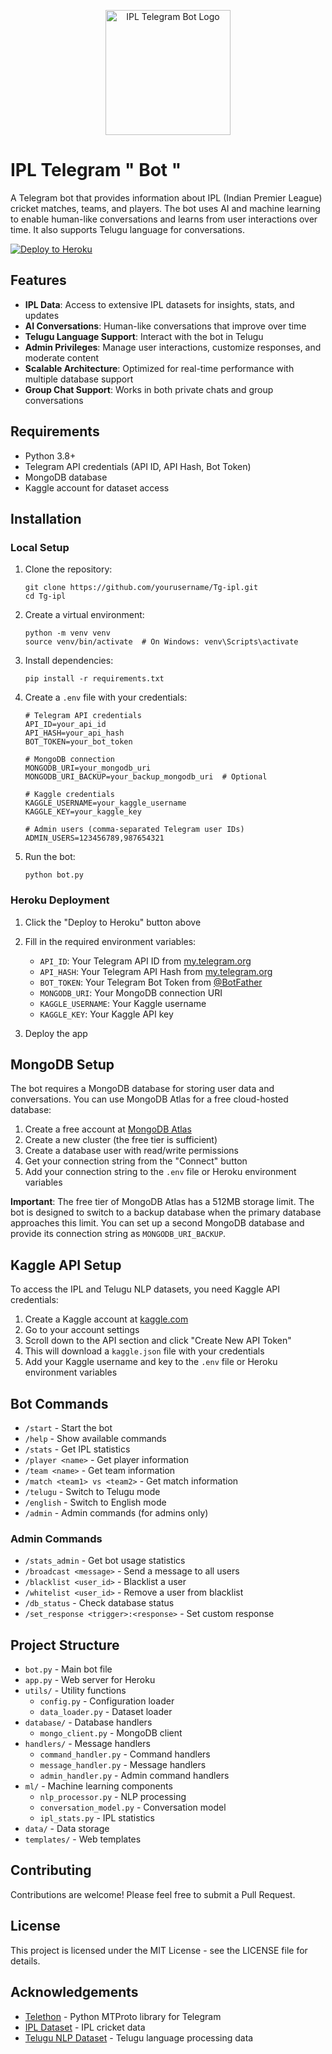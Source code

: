 <p align="center">
  <img src="https://github.com/manojsai7/Tg-ipl/blob/main/assets/logo.png" alt="IPL Telegram Bot Logo" width="200">
</p>

# IPL Telegram " Bot "

A Telegram bot that provides information about IPL (Indian Premier League) cricket matches, teams, and players. The bot uses AI and machine learning to enable human-like conversations and learns from user interactions over time. It also supports Telugu language for conversations.

[![Deploy to Heroku](https://www.herokucdn.com/deploy/button.svg)](https://heroku.com/deploy)

## Features

- **IPL Data**: Access to extensive IPL datasets for insights, stats, and updates
- **AI Conversations**: Human-like conversations that improve over time
- **Telugu Language Support**: Interact with the bot in Telugu
- **Admin Privileges**: Manage user interactions, customize responses, and moderate content
- **Scalable Architecture**: Optimized for real-time performance with multiple database support
- **Group Chat Support**: Works in both private chats and group conversations

## Requirements

- Python 3.8+
- Telegram API credentials (API ID, API Hash, Bot Token)
- MongoDB database
- Kaggle account for dataset access

## Installation

### Local Setup

1. Clone the repository:
   ```
   git clone https://github.com/yourusername/Tg-ipl.git
   cd Tg-ipl
   ```

2. Create a virtual environment:
   ```
   python -m venv venv
   source venv/bin/activate  # On Windows: venv\Scripts\activate
   ```

3. Install dependencies:
   ```
   pip install -r requirements.txt
   ```

4. Create a `.env` file with your credentials:
   ```
   # Telegram API credentials
   API_ID=your_api_id
   API_HASH=your_api_hash
   BOT_TOKEN=your_bot_token

   # MongoDB connection
   MONGODB_URI=your_mongodb_uri
   MONGODB_URI_BACKUP=your_backup_mongodb_uri  # Optional

   # Kaggle credentials
   KAGGLE_USERNAME=your_kaggle_username
   KAGGLE_KEY=your_kaggle_key

   # Admin users (comma-separated Telegram user IDs)
   ADMIN_USERS=123456789,987654321
   ```

5. Run the bot:
   ```
   python bot.py
   ```

### Heroku Deployment

1. Click the "Deploy to Heroku" button above
2. Fill in the required environment variables:
   - `API_ID`: Your Telegram API ID from [my.telegram.org](https://my.telegram.org)
   - `API_HASH`: Your Telegram API Hash from [my.telegram.org](https://my.telegram.org)
   - `BOT_TOKEN`: Your Telegram Bot Token from [@BotFather](https://t.me/BotFather)
   - `MONGODB_URI`: Your MongoDB connection URI
   - `KAGGLE_USERNAME`: Your Kaggle username
   - `KAGGLE_KEY`: Your Kaggle API key

3. Deploy the app

## MongoDB Setup

The bot requires a MongoDB database for storing user data and conversations. You can use MongoDB Atlas for a free cloud-hosted database:

1. Create a free account at [MongoDB Atlas](https://www.mongodb.com/cloud/atlas)
2. Create a new cluster (the free tier is sufficient)
3. Create a database user with read/write permissions
4. Get your connection string from the "Connect" button
5. Add your connection string to the `.env` file or Heroku environment variables

**Important**: The free tier of MongoDB Atlas has a 512MB storage limit. The bot is designed to switch to a backup database when the primary database approaches this limit. You can set up a second MongoDB database and provide its connection string as `MONGODB_URI_BACKUP`.

## Kaggle API Setup

To access the IPL and Telugu NLP datasets, you need Kaggle API credentials:

1. Create a Kaggle account at [kaggle.com](https://www.kaggle.com/)
2. Go to your account settings
3. Scroll down to the API section and click "Create New API Token"
4. This will download a `kaggle.json` file with your credentials
5. Add your Kaggle username and key to the `.env` file or Heroku environment variables

## Bot Commands

- `/start` - Start the bot
- `/help` - Show available commands
- `/stats` - Get IPL statistics
- `/player <name>` - Get player information
- `/team <name>` - Get team information
- `/match <team1> vs <team2>` - Get match information
- `/telugu` - Switch to Telugu mode
- `/english` - Switch to English mode
- `/admin` - Admin commands (for admins only)

### Admin Commands

- `/stats_admin` - Get bot usage statistics
- `/broadcast <message>` - Send a message to all users
- `/blacklist <user_id>` - Blacklist a user
- `/whitelist <user_id>` - Remove a user from blacklist
- `/db_status` - Check database status
- `/set_response <trigger>:<response>` - Set custom response

## Project Structure

- `bot.py` - Main bot file
- `app.py` - Web server for Heroku
- `utils/` - Utility functions
  - `config.py` - Configuration loader
  - `data_loader.py` - Dataset loader
- `database/` - Database handlers
  - `mongo_client.py` - MongoDB client
- `handlers/` - Message handlers
  - `command_handler.py` - Command handlers
  - `message_handler.py` - Message handlers
  - `admin_handler.py` - Admin command handlers
- `ml/` - Machine learning components
  - `nlp_processor.py` - NLP processing
  - `conversation_model.py` - Conversation model
  - `ipl_stats.py` - IPL statistics
- `data/` - Data storage
- `templates/` - Web templates

## Contributing

Contributions are welcome! Please feel free to submit a Pull Request.

## License

This project is licensed under the MIT License - see the LICENSE file for details.

## Acknowledgements

- [Telethon](https://github.com/LonamiWebs/Telethon) - Python MTProto library for Telegram
- [IPL Dataset](https://github.com/12345k/IPL-Dataset) - IPL cricket data
- [Telugu NLP Dataset](https://www.kaggle.com/sudalairajkumar/telugu-nlp) - Telugu language processing data
